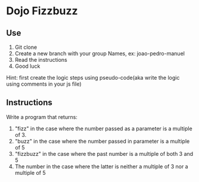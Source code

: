 # Dojo Fizzbuzz

### 

## Use

1. Git clone <repo>
2. Create a new branch with your group Names, ex: joao-pedro-manuel
3. Read the instructions
4. Good luck

Hint: first create the logic steps using pseudo-code(aka write the logic using comments in your js file)

## Instructions 

Write a program that returns:
1. "fizz" in the case where the number passed as a parameter is a multiple of 3.
2. "buzz" in the case where the number passed in parameter is a multiple of 5
3. "fizzbuzz" in the case where the past number is a multiple of both 3 and 5
4. The number in the case where the latter is neither a multiple of 3 nor a multiple of 5